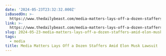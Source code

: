 ```yaml
---
date: '2024-05-23T23:32:32.000Z'
isBasedOn: >-
  https://www.thedailybeast.com/media-matters-lays-off-a-dozen-staffers-amid-elon-musk-lawsuit
link: >-
  https://www.thedailybeast.com/media-matters-lays-off-a-dozen-staffers-amid-elon-musk-lawsuit
slug: 2024-05-23-media-matters-lays-off-a-dozen-staffers-amid-elon-musk-lawsuit
tags:
  - media
title: Media Matters Lays Off a Dozen Staffers Amid Elon Musk Lawsuit
---
```

 
